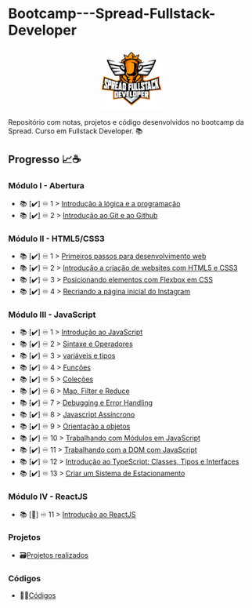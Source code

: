 # Bootcamp---Spread-Fullstack-Developer

<p align="center">
 <img src="spread_fullstack.png?raw=true" alt="spread_fullstack Logo" width="25%" height="25%" />
</p>

Repositório com notas, projetos e código desenvolvidos no bootcamp da Spread. Curso em Fullstack Developer. 📚

## Progresso 📈☕

### Módulo I - Abertura

- 📚 [✔️] ♾️ 1 > [Introdução à lógica e a programação](Dias/Dia-1.md)
- 📚 [✔️] ♾️ 2 > [Introdução ao Git e ao Github](Dias/Dia-2.md)

### Módulo II - HTML5/CSS3

- 📚 [✔️] ♾️ 1 > [Primeiros passos para desenvolvimento web](Dias/Dia-3.md)
- 📚 [✔️] ♾️ 2 > [Introdução a criação de websites com HTML5 e CSS3](Dias/Dia-4.md)
- 📚 [✔️] ♾️ 3 > [Posicionando elementos com Flexbox em CSS](Dias/Dia-5.md)
- 📚 [✔️] ♾️ 4 > [Recriando a página inicial do Instagram](Dias/Dia-6.md)

### Módulo III - JavaScript

- 📚 [✔️] ♾️ 1 > [Introdução ao JavaScript](Dias/Dia-7.md)
- 📚 [✔️] ♾️ 2 > [Sintaxe e Operadores](Dias/Dia-8.md)
- 📚 [✔️] ♾️ 3 > [variáveis e tipos](Dias/Dia-9.md)
- 📚 [✔️] ♾️ 4 > [Funções](Dias/Dia-10.md)
- 📚 [✔️] ♾️ 5 > [Coleções](Dias/Dia-11.md)
- 📚 [✔️] ♾️ 6 > [Map, Filter e Reduce](Dias/Dia-12.md)
- 📚 [✔️] ♾️ 7 > [Debugging e Error Handling](Dias/Dia-13.md)
- 📚 [✔️] ♾️ 8 > [Javascript Assíncrono](Dias/Dia-14.md)
- 📚 [✔️] ♾️ 9 > [Orientação a objetos](Dias/Dia-15.md)
- 📚 [✔️] ♾️ 10 > [Trabalhando com Módulos em JavaScript](Dias/Dia-16.md)
- 📚 [✔️] ♾️ 11 > [Trabalhando com a DOM com JavaScript](Dias/Dia-17.md)
- 📚 [✔️] ♾️ 12 > [Introdução ao TypeScript: Classes, Tipos e Interfaces](Dias/Dia-18.md)
- 📚 [✔️] ♾️ 13 > [Criar um Sistema de Estacionamento](https://github.com/jacivaldocarvalho/meu-estacionamento.github.io)

### Módulo IV - ReactJS
- 📚 [💪] ♾️ 11 > [Introdução ao ReactJS](Dias/Dia-19.md)


### Projetos

 - 🗃️[Projetos realizados](https://github.com/jacivaldocarvalho/Bootcamp---Spread-Fullstack-Developer/tree/main/Dias/projetos)

### Códigos

  - 👨‍💻[Códigos](https://github.com/jacivaldocarvalho/Bootcamp---Spread-Fullstack-Developer/tree/main/Dias/codigos/javascript)

